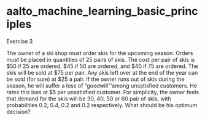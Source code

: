 aalto_machine_learning_basic_principles
=======================================

Exercise 3

The owner of a ski shop must order skis for the upcoming season. Orders
must be placed in quantities of 25 pairs of skis. The cost per pair of
skis is $50 if 25 are ordered, $45 if 50 are ordered, and $40 if 75 are
ordered. The skis will be sold at $75 per pair. Any skis left over at the
end of the year can be sold (for sure) at $25 a pair. If the owner runs
out of skis during the season, he will suffer a loss of “goodwill”‘among
unsatisfied customers. He rates this loss at $5 per unsatisfied customer.
For simplicity, the owner feels that demand for the skis will be 30, 40,
50 or 60 pair of skis, with probabilities 0.2, 0.4, 0.2 and 0.2 respectively.
What should be his optimum decision?
